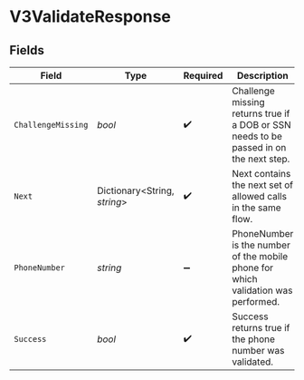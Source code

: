 # V3ValidateResponse


## Fields

| Field                                                                                  | Type                                                                                   | Required                                                                               | Description                                                                            | Example                                                                                |
| -------------------------------------------------------------------------------------- | -------------------------------------------------------------------------------------- | -------------------------------------------------------------------------------------- | -------------------------------------------------------------------------------------- | -------------------------------------------------------------------------------------- |
| `ChallengeMissing`                                                                     | *bool*                                                                                 | :heavy_check_mark:                                                                     | Challenge missing returns true if a DOB or SSN needs to be passed in on the next step. | true                                                                                   |
| `Next`                                                                                 | Dictionary<String, *string*>                                                           | :heavy_check_mark:                                                                     | Next contains the next set of allowed calls in the same flow.                          | {<br/>"v3-challenge": "/v3/challenge"<br/>}                                            |
| `PhoneNumber`                                                                          | *string*                                                                               | :heavy_minus_sign:                                                                     | PhoneNumber is the number of the mobile phone for which validation was performed.      | 2001001686                                                                             |
| `Success`                                                                              | *bool*                                                                                 | :heavy_check_mark:                                                                     | Success returns true if the phone number was validated.                                | true                                                                                   |